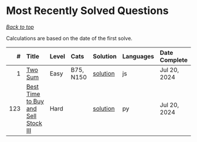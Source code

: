 # Most Recently Solved Questions

*[Back to top](<../README.md>)*

Calculations are based on the date of the first solve.

|   # | Title                                                                                                      | Level   | Cats      | Solution                                                   | Languages   | Date Complete   |
|----:|:-----------------------------------------------------------------------------------------------------------|:--------|:----------|:-----------------------------------------------------------|:------------|:----------------|
|   1 | [Two Sum](<https://leetcode.com/problems/two-sum>)                                                         | Easy    | B75, N150 | [solution](<_1. Two Sum.md>)                               | js          | Jul 20, 2024    |
| 123 | [Best Time to Buy and Sell Stock III](<https://leetcode.com/problems/best-time-to-buy-and-sell-stock-iii>) | Hard    |           | [solution](<_123. Best Time to Buy and Sell Stock III.md>) | py          | Jul 20, 2024    |